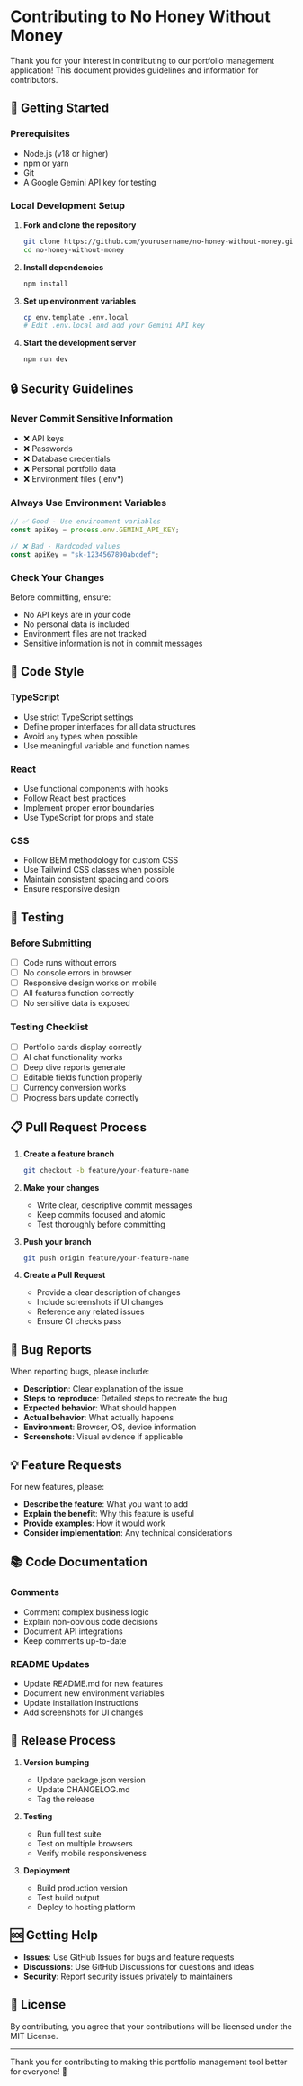 # Contributing to No Honey Without Money

Thank you for your interest in contributing to our portfolio management application! This document provides guidelines and information for contributors.

## 🚀 Getting Started

### Prerequisites
- Node.js (v18 or higher)
- npm or yarn
- Git
- A Google Gemini API key for testing

### Local Development Setup

1. **Fork and clone the repository**
   ```bash
   git clone https://github.com/yourusername/no-honey-without-money.git
   cd no-honey-without-money
   ```

2. **Install dependencies**
   ```bash
   npm install
   ```

3. **Set up environment variables**
   ```bash
   cp env.template .env.local
   # Edit .env.local and add your Gemini API key
   ```

4. **Start the development server**
   ```bash
   npm run dev
   ```

## 🔒 Security Guidelines

### Never Commit Sensitive Information
- ❌ API keys
- ❌ Passwords
- ❌ Database credentials
- ❌ Personal portfolio data
- ❌ Environment files (.env*)

### Always Use Environment Variables
```typescript
// ✅ Good - Use environment variables
const apiKey = process.env.GEMINI_API_KEY;

// ❌ Bad - Hardcoded values
const apiKey = "sk-1234567890abcdef";
```

### Check Your Changes
Before committing, ensure:
- No API keys are in your code
- No personal data is included
- Environment files are not tracked
- Sensitive information is not in commit messages

## 📝 Code Style

### TypeScript
- Use strict TypeScript settings
- Define proper interfaces for all data structures
- Avoid `any` types when possible
- Use meaningful variable and function names

### React
- Use functional components with hooks
- Follow React best practices
- Implement proper error boundaries
- Use TypeScript for props and state

### CSS
- Follow BEM methodology for custom CSS
- Use Tailwind CSS classes when possible
- Maintain consistent spacing and colors
- Ensure responsive design

## 🧪 Testing

### Before Submitting
- [ ] Code runs without errors
- [ ] No console errors in browser
- [ ] Responsive design works on mobile
- [ ] All features function correctly
- [ ] No sensitive data is exposed

### Testing Checklist
- [ ] Portfolio cards display correctly
- [ ] AI chat functionality works
- [ ] Deep dive reports generate
- [ ] Editable fields function properly
- [ ] Currency conversion works
- [ ] Progress bars update correctly

## 📋 Pull Request Process

1. **Create a feature branch**
   ```bash
   git checkout -b feature/your-feature-name
   ```

2. **Make your changes**
   - Write clear, descriptive commit messages
   - Keep commits focused and atomic
   - Test thoroughly before committing

3. **Push your branch**
   ```bash
   git push origin feature/your-feature-name
   ```

4. **Create a Pull Request**
   - Provide a clear description of changes
   - Include screenshots if UI changes
   - Reference any related issues
   - Ensure CI checks pass

## 🐛 Bug Reports

When reporting bugs, please include:

- **Description**: Clear explanation of the issue
- **Steps to reproduce**: Detailed steps to recreate the bug
- **Expected behavior**: What should happen
- **Actual behavior**: What actually happens
- **Environment**: Browser, OS, device information
- **Screenshots**: Visual evidence if applicable

## 💡 Feature Requests

For new features, please:

- **Describe the feature**: What you want to add
- **Explain the benefit**: Why this feature is useful
- **Provide examples**: How it would work
- **Consider implementation**: Any technical considerations

## 📚 Code Documentation

### Comments
- Comment complex business logic
- Explain non-obvious code decisions
- Document API integrations
- Keep comments up-to-date

### README Updates
- Update README.md for new features
- Document new environment variables
- Update installation instructions
- Add screenshots for UI changes

## 🔄 Release Process

1. **Version bumping**
   - Update package.json version
   - Update CHANGELOG.md
   - Tag the release

2. **Testing**
   - Run full test suite
   - Test on multiple browsers
   - Verify mobile responsiveness

3. **Deployment**
   - Build production version
   - Test build output
   - Deploy to hosting platform

## 🆘 Getting Help

- **Issues**: Use GitHub Issues for bugs and feature requests
- **Discussions**: Use GitHub Discussions for questions and ideas
- **Security**: Report security issues privately to maintainers

## 📄 License

By contributing, you agree that your contributions will be licensed under the MIT License.

---

Thank you for contributing to making this portfolio management tool better for everyone! 🎉
